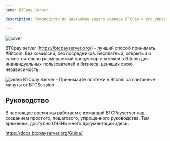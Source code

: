 ```yaml
---
name: BTCpay Server

description: Руководство по настройке вашего сервера BTCPay и его управлению

---
```


![cover](assets/cover.webp)

BTCpay server (https://btcpayserver.org/) - лучший способ принимать #Bitcoin. Без комиссий, без посредников. Бесплатный, открытый и самостоятельно размещаемый процессор платежей в Bitcoin для индивидуальных пользователей и бизнеса, ценящих свою независимость.

![video](https://youtu.be/KqsM-n-e4aY)
BTCpay Server - Принимайте платежи в Bitcoin за считанные минуты от BTCSession

## Руководство

В настоящее время мы работаем с командой BTCPayserver над созданием простого, пошагового, упрощенного руководства. Тем временем, доступно ОЧЕНЬ много документации здесь.

https://docs.btcpayserver.org/Guide/